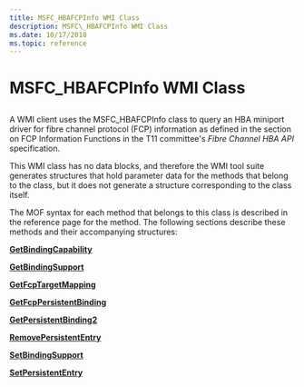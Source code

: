 ```yaml
---
title: MSFC_HBAFCPInfo WMI Class
description: MSFC\_HBAFCPInfo WMI Class
ms.date: 10/17/2018
ms.topic: reference
---
```


# MSFC\_HBAFCPInfo WMI Class


## <span id="ddk_msfc_hbafcpinfo_wmi_class_kr"></span><span id="DDK_MSFC_HBAFCPINFO_WMI_CLASS_KR"></span>


A WMI client uses the MSFC\_HBAFCPInfo class to query an HBA miniport driver for fibre channel protocol (FCP) information as defined in the section on FCP Information Functions in the T11 committee's *Fibre Channel HBA API* specification.

This WMI class has no data blocks, and therefore the WMI tool suite generates structures that hold parameter data for the methods that belong to the class, but it does not generate a structure corresponding to the class itself.

The MOF syntax for each method that belongs to this class is described in the reference page for the method. The following sections describe these methods and their accompanying structures:

[**GetBindingCapability**](getbindingcapability.md)

[**GetBindingSupport**](getbindingsupport.md)

[**GetFcpTargetMapping**](getfcptargetmapping.md)

[**GetFcpPersistentBinding**](getfcppersistentbinding.md)

[**GetPersistentBinding2**](getpersistentbinding2.md)

[**RemovePersistentEntry**](removepersistententry.md)

[**SetBindingSupport**](setbindingsupport.md)

[**SetPersistentEntry**](setpersistententry.md)

 

 





